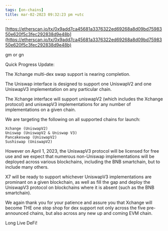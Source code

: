 ```yaml
---
tags: [on-chains]
title: mar-02-2023 09:32:23 pm +utc
---
```


[https://etherscan.io/tx/0x9add7ca45681a3376322ed69268a8d09bd7598350e620f5c3fec292838d9e48b](https://etherscan.io/tx/0x9add7ca45681a3376322ed69268a8d09bd7598350e620f5c3fec292838d9e48b)

gm or gn

Quick Progress Update:

The Xchange multi-dex swap support is nearing completion.

The Uniswap interface is designed to support one UniswapV2 and one UniswapV3 implementation on any particular chain.

The Xchange interface will support uniswapV2 (which includes the Xchange protocol) and uniswapV3 implementations for any number of implementations on a given chain.

We are targeting the following on all supported chains for launch:

    Xchange (UniswapV2)
    Uniswap (UniswapV2 & Uniswap V3)
    Pancakeswap (UniswapV2)
    Sushiswap (UniswapV2)

However on April 1, 2023, the UniswapV3 protocol will be licensed for free use and we expect that numerous non-Uniswap implementations will be deployed across various blockchains, including the BNB smartchain, but to include many others.

X7 will be ready to support whichever UniswapV3 implementations are prominant on a given blockchain, as well as fill the gap and deploy the UniswapV3 protocol on blockchains where it is absent (such as the BNB smartchain).

We again thank you for your patience and assure you that Xchange will become THE one stop shop for dex support not only across the five pre-announced chains, but also across any new up and coming EVM chain.

Long Live DeFi!
